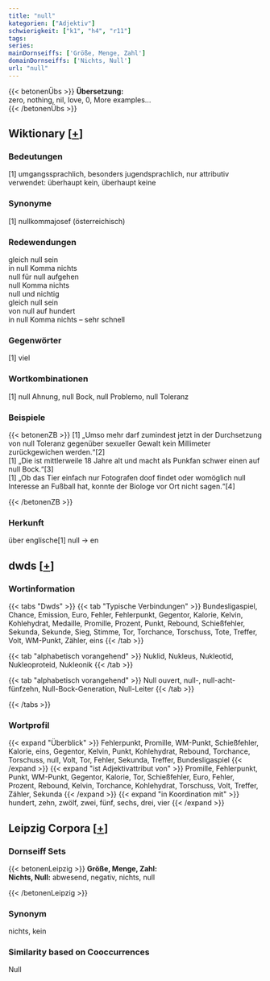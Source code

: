 ```yaml
---
title: "null"
kategorien: ["Adjektiv"]
schwierigkeit: ["k1", "h4", "r11"]
tags:
series:
mainDornseiffs: ['Größe, Menge, Zahl']
domainDornseiffs: ['Nichts, Null']
url: "null"
---
```


{{< betonenÜbs >}}
**Übersetzung:**  
zero, nothing, nil, love, 0, More examples...  
{{< /betonenÜbs >}}

## Wiktionary [[+](https://de.wiktionary.org/wiki/null)]

### Bedeutungen
[1] umgangssprachlich, besonders jugendsprachlich, nur attributiv verwendet: überhaupt kein, überhaupt keine  

### Synonyme
[1] nullkommajosef (österreichisch)  

### Redewendungen
gleich null sein  
in null Komma nichts  
null für null aufgehen  
null Komma nichts  
null und nichtig  
gleich null sein  
von null auf hundert  
in null Komma nichts – sehr schnell  

### Gegenwörter
[1] viel  

### Wortkombinationen
[1] null Ahnung, null Bock, null Problemo, null Toleranz  

### Beispiele
{{< betonenZB >}}
[1] „Umso mehr darf zumindest jetzt in der Durchsetzung von null Toleranz gegenüber sexueller Gewalt kein Millimeter zurückgewichen werden.“[2]  
[1] „Die ist mittlerweile 18 Jahre alt und macht als Punkfan schwer einen auf null Bock.“[3]  
[1] „Ob das Tier einfach nur Fotografen doof findet oder womöglich null Interesse an Fußball hat, konnte der Biologe vor Ort nicht sagen.“[4]  

{{< /betonenZB >}}
### Herkunft
über englische[1] null → en  



## dwds [[+](https://www.dwds.de/wb/null)]

### Wortinformation
{{< tabs "Dwds" >}}
{{< tab "Typische Verbindungen" >}}
Bundesligaspiel, Chance, Emission, Euro, Fehler, Fehlerpunkt, Gegentor, Kalorie, Kelvin, Kohlehydrat, Medaille, Promille, Prozent, Punkt, Rebound, Schießfehler, Sekunda, Sekunde, Sieg, Stimme, Tor, Torchance, Torschuss, Tote, Treffer, Volt, WM-Punkt, Zähler, eins
{{< /tab >}}

{{< tab "alphabetisch vorangehend" >}}
Nuklid, Nukleus, Nukleotid, Nukleoproteid, Nukleonik
{{< /tab >}}

{{< tab "alphabetisch vorangehend" >}}
Null ouvert, null-, null-acht-fünfzehn, Null-Bock-Generation, Null-Leiter
{{< /tab >}}

{{< /tabs >}}

### Wortprofil
{{< expand "Überblick" >}} Fehlerpunkt, Promille, WM-Punkt, Schießfehler, Kalorie, eins, Gegentor, Kelvin, Punkt, Kohlehydrat, Rebound, Torchance, Torschuss, null, Volt, Tor, Fehler, Sekunda, Treffer, Bundesligaspiel {{< /expand >}}
{{< expand "ist Adjektivattribut von" >}} Promille, Fehlerpunkt, Punkt, WM-Punkt, Gegentor, Kalorie, Tor, Schießfehler, Euro, Fehler, Prozent, Rebound, Kelvin, Torchance, Kohlehydrat, Torschuss, Volt, Treffer, Zähler, Sekunda {{< /expand >}}
{{< expand "in Koordination mit" >}} hundert, zehn, zwölf, zwei, fünf, sechs, drei, vier {{< /expand >}}

## Leipzig Corpora [[+](https://corpora.uni-leipzig.de/en/res?word=null&corpusId=deu_newscrawl-public_2018)]

### Dornseiff Sets
{{< betonenLeipzig >}}
**Größe, Menge, Zahl:**  
**Nichts, Null:** abwesend, negativ, nichts, null  

{{< /betonenLeipzig >}}

### Synonym
nichts, kein


### Similarity based on Cooccurrences
Null


